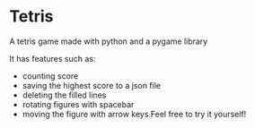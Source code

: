 # Tetris
A tetris game made with python and a pygame library

It has features such as:
  - counting score
  - saving the highest score to a json file
  - deleting the filled lines
  - rotating figures with spacebar
  - moving the figure with arrow keys
Feel free to try it yourself!
